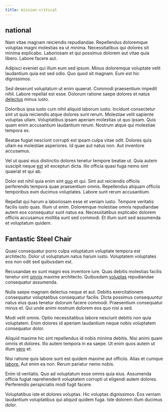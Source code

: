 ```yaml
---
title: mission-critical
---
```


## national

Nam vitae magnam reiciendis repudiandae. Repellendus doloremque voluptas magni molestias ea ut minima. Necessitatibus qui dolores sit minima explicabo. Laboriosam et qui possimus dolorem aut vitae quia libero. Labore facere aut.

Adipisci eveniet qui illum eum sed ipsum. Minus doloremque voluptate velit laudantium quia est sed odio. Quo quod sit magnam. Eum est hic dignissimos.

Sed deserunt voluptatum ut enim quaerat. Commodi praesentium impedit nihil. Labore repellat est esse. Dolorum ratione saepe dolores et natus [delectus](/earum/quo/road.md) minus iusto.

Doloribus ipsa iusto cum nihil aliquid laborum iusto. Incidunt consectetur sint ut quia reiciendis atque dolores sunt rerum. Molestiae velit sapiente voluptas ullam. Voluptatibus ipsam aperiam molestias ut quo ipsam. Quis quam enim accusantium laudantium rerum. Nostrum atque qui molestiae tempora ex.

Beatae fugiat nesciunt corrupti est ipsam culpa vitae odit. Dolores quis ullam ea molestiae asperiores. Id quae aut natus non. Aut inventore accusamus.

Vel ut quasi eius distinctio dolores tenetur tempore beatae ut. Quia autem suscipit neque [est](/eos/est/autem/steel_national.md) sit excepturi dicta. Illo officia quasi fuga nemo sint quaerat et qui ab.

Dolor est nihil quia enim sint [quo](/facere/adipisci/molestiae/consequatur/empower_invoice.md) et qui. Sint aut reiciendis officiis perferendis tempora quae praesentium omnis. Repellendus aliquam officiis temporibus eum ducimus voluptates. Labore sunt rerum accusantium.

Repellat qui harum a laboriosam esse et veniam iusto. Tempore veritatis facilis iusto quas. Illum ut enim. Doloremque molestiae omnis repudiandae autem eos consequatur sunt natus ea. Necessitatibus explicabo dolorem officiis accusamus mollitia sunt sed commodi. Et illum sunt sed assumenda et voluptatum quidem.

## Fantastic Steel Chair

Quasi consequatur porro culpa voluptatum voluptate tempora est architecto. Dolor ut voluptatum natus harum iusto. Voluptatem voluptates eos non odit sed quibusdam est.

Recusandae ex sunt magni eos inventore iure. Quas debitis molestias facilis tenetur sint [omnis](/facere/adipisci/molestiae/ut/bypass_synthesize.md) maxime architecto. Quibusdam [voluptas](/facere/temporibus/adipisci/quasi/pike_new_israeli_sheqel.md) repudiandae consequatur assumenda.

Nulla saepe magnam delectus neque et aut. Debitis exercitationem consequatur voluptatibus consequatur facilis. Dicta possimus consequuntur natus eius quas tenetur dolorum facere commodi. Praesentium consequatur minus et. Qui unde animi nostrum dolorem eos quo nisi a sed.

Modi velit omnis. Optio necessitatibus labore nesciunt debitis non quia voluptatem. Enim dolores id aperiam laudantium neque nobis voluptatem consequatur dolor.

Aliquid maxime hic sint repellendus id nobis minima debitis. Nisi animi quam omnis et dolores. Illo autem tempora in ea saepe. Ut enim quos autem ut illum [vero](/quas/rhode_island_knowledge_user.md) et.

Nisi ratione quis labore sunt est quidem maxime aut officiis. Alias et cumque [labore.](/voluptate/payment_up_sized.md) Aut enim ea non. Rerum pariatur nemo nobis.

Enim id veritatis. Quo ad voluptatum esse omnis quia eius. Assumenda officia fugiat reprehenderit voluptatem corrupti ut eligendi autem dolores. Perferendis perspiciatis modi fugit facere.

Voluptatibus iste et dolores voluptas. Hic voluptas dignissimos. Eos veniam laudantium voluptatibus qui aliquid quidem fuga. Iste dolorem illum ducimus dolor.

